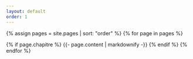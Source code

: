 ```yaml
---
layout: default
order: 1
---
```


{% assign pages = site.pages | sort: "order" %}
{% for page in pages %}

 {% if page.chapitre %}
    {{- page.content | markdownify -}}
  {% endif %}
{% endfor %}
